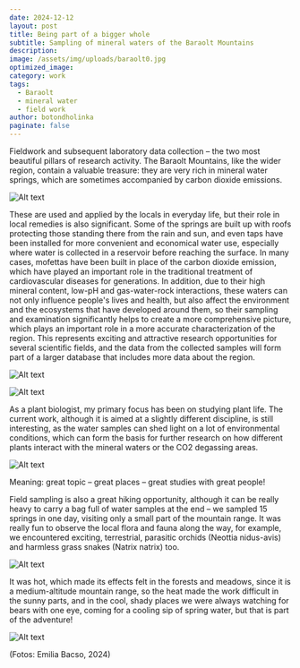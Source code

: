 ```yaml
---
date: 2024-12-12
layout: post
title: Being part of a bigger whole
subtitle: Sampling of mineral waters of the Baraolt Mountains
description: 
image: /assets/img/uploads/baraolt0.jpg
optimized_image:
category: work
tags:
  - Baraolt
  - mineral water
  - field work
author: botondholinka
paginate: false
---
```


Fieldwork and subsequent laboratory data collection – the two most beautiful pillars of research activity. The Baraolt Mountains, like the wider region, contain a valuable treasure: they are very rich in mineral water springs, which are sometimes accompanied by carbon dioxide emissions.

![Alt text](/assets/img/uploads/baraolt0.jpg "Bedo spring")

These are used and applied by the locals in everyday life, but their role in local remedies is also significant. Some of the springs are built up with roofs protecting those standing there from the rain and sun, and even taps have been installed for more convenient and economical water use, especially where water is collected in a reservoir before reaching the surface. In many cases, mofettas have been built in place of the carbon dioxide emission, which have played an important role in the traditional treatment of cardiovascular diseases for generations. In addition, due to their high mineral content, low-pH and gas-water-rock interactions, these waters can not only influence people's lives and health, but also affect the environment and the ecosystems that have developed around them, so their sampling and examination significantly helps to create a more comprehensive picture, which plays an important role in a more accurate characterization of the region. This represents exciting and attractive research opportunities for several scientific fields, and the data from the collected samples will form part of a larger database that includes more data about the region.

![Alt text](/assets/img/uploads/baraolt1.jpg "mineral water")

![Alt text](/assets/img/uploads/baraolt2.jpg "mineral water")

As a plant biologist, my primary focus has been on studying plant life. The current work, although it is aimed at a slightly different discipline, is still interesting, as the water samples can shed light on a lot of environmental conditions, which can form the basis for further research on how different plants interact with the mineral waters or the CO2 degassing areas. 

![Alt text](/assets/img/uploads/baraolt3.jpg "field measurement")

Meaning: great topic – great places – great studies with great people!

Field sampling is also a great hiking opportunity, although it can be really heavy to carry a bag full of water samples at the end – we sampled 15 springs in one day, visiting only a small part of the mountain range. It was really fun to observe the local flora and fauna along the way, for example, we encountered exciting, terrestrial, parasitic orchids (Neottia nidus-avis) and harmless grass snakes (Natrix natrix) too.

![Alt text](/assets/img/uploads/baraolt4.jpg "small spring")

It was hot, which made its effects felt in the forests and meadows, since it is a medium-altitude mountain range, so the heat made the work difficult in the sunny parts, and in the cool, shady places we were always watching for bears with one eye, coming for a cooling sip of spring water, but that is part of the adventure!  

![Alt text](/assets/img/uploads/baraolt5.jpg "the scouts")

(Fotos: Emilia Bacso, 2024)